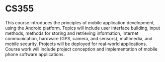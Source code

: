 # CS355

#### 	
This course introduces the principles of mobile application development, using the Android platform. Topics will include user interface building, input methods, methods for storing and retrieving information, Internet communication, hardware (GPS, camera, and sensors), multimedia, and mobile security. Projects will be deployed for real-world applications. Course work will include project conception and implementation of mobile phone software applications.
